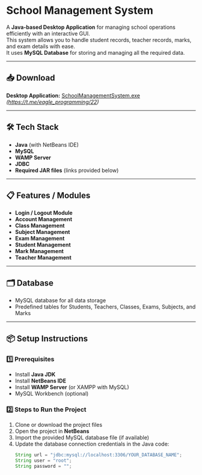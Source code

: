 # School Management System

A **Java-based Desktop Application** for managing school operations efficiently with an interactive GUI.  
This system allows you to handle student records, teacher records, marks, and exam details with ease.  
It uses **MySQL Database** for storing and managing all the required data.

---

## 📥 Download
**Desktop Application:** [SchoolManagementSystem.exe](#) *(https://t.me/eagle_programming/22)*

---

## 🛠 Tech Stack
- **Java** (with NetBeans IDE)
- **MySQL**
- **WAMP Server**
- **JDBC**
- **Required JAR files** (links provided below)

---

## 📋 Features / Modules
- **Login / Logout Module**
- **Account Management**
- **Class Management**
- **Subject Management**
- **Exam Management**
- **Student Management**
- **Mark Management**
- **Teacher Management**

---

## 🗂 Database
- MySQL database for all data storage
- Predefined tables for Students, Teachers, Classes, Exams, Subjects, and Marks

---

## 📦 Setup Instructions

### 1️⃣ Prerequisites
- Install **Java JDK**
- Install **NetBeans IDE**
- Install **WAMP Server** (or XAMPP with MySQL)
- MySQL Workbench (optional)

### 2️⃣ Steps to Run the Project
1. Clone or download the project files
2. Open the project in **NetBeans**
3. Import the provided MySQL database file (if available)
4. Update the database connection credentials in the Java code:
   ```java
   String url = "jdbc:mysql://localhost:3306/YOUR_DATABASE_NAME";
   String user = "root";
   String password = "";
